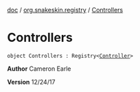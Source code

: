 [doc](../index.md) / [org.snakeskin.registry](index.md) / [Controllers](./-controllers.md)

# Controllers

`object Controllers : Registry<`[`Controller`](../org.snakeskin.controls/-controller/index.md)`>`

**Author**
Cameron Earle

**Version**
12/24/17

